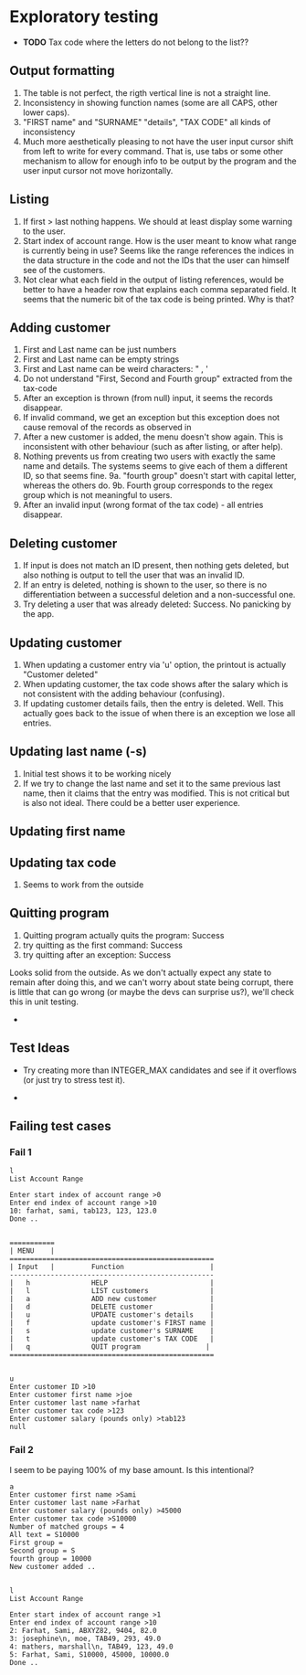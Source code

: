 # Exploratory testing 

* **TODO** Tax code where the letters do not belong to the list??

## Output formatting 

1. The table is not perfect, the rigth vertical line is not a straight line.
2. Inconsistency in showing function names (some are all CAPS, other lower caps). 
3. "FIRST name" and "SURNAME" "details", "TAX CODE" all kinds of inconsistency 
4. Much more aesthetically pleasing to not have the user input cursor shift from left to write for every command. 
	That is, use tabs or some other mechanism to allow for enough info to be output by the program and the user input cursor not move horizontally. 

## Listing 

1. If first > last nothing happens. We should at least display some warning to the user. 
2. Start index of account range. How is the user meant to know what range is currently being in use? Seems like the range references the indices in the data structure in the code and not the IDs that the user can himself see of the customers. 
3. Not clear what each field in the output of listing references, would be better to have a header row that explains each comma separated field. It seems that the numeric bit of the tax code is being printed. Why is that? 


## Adding customer 

1. First and Last name can be just numbers 
2. First and Last name can be empty strings 
3. First and Last name can be weird characters: " , '
4. Do not understand "First, Second and Fourth group" extracted from the tax-code
5. After an exception is thrown (from null) input, it seems the records disappear. 
6. If invalid command, we get an exception but this exception does not cause removal of the records as observed in 
7. After a new customer is added, the menu doesn't show again. This is inconsistent with other behaviour (such as after listing, or after help). 
8. Nothing prevents us from creating two users with exactly the same name and details. The systems seems to give each of them a different ID, so that seems fine. 
9a. "fourth group" doesn't start with capital letter, whereas the others do. 
9b. Fourth group corresponds to the regex group which is not meaningful to users. 
10. After an invalid input (wrong format of the tax code) - all entries disappear.

## Deleting customer 

1. If input is does not match an ID present, then nothing gets deleted, but also nothing is output to tell the user that was an invalid ID. 
2. If an entry is deleted, nothing is shown to the user, so there is no differentiation between a successful deletion and a non-successful one. 
3. Try deleting a user that was already deleted: Success. No panicking by the app. 


## Updating customer 

1. When updating a customer entry via 'u' option, the printout is actually "Customer deleted" 
2. When updating customer, the tax code shows after the salary which is not consistent with the adding behaviour (confusing). 
3. If updating customer details fails, then the entry is deleted. Well. This actually goes back to the issue of when there is an exception we lose all entries. 


## Updating last name (-s) 

1. Initial test shows it to be working nicely 
2. If we try to change the last name and set it to the same previous last name, then it claims that the entry was modified. This is not critical but is also not ideal. There could be a better user experience. 

## Updating first name 

## Updating tax code 

1. Seems to work from the outside 


## Quitting program 

1. Quitting program actually quits the program: Success
2. try quitting as the first command: Success
3. try quitting after an exception: Success

Looks solid from the outside. As we don't actually expect any state to remain after doing this, and we can't worry about state being corrupt, there is little that can go wrong (or maybe the devs can surprise us?), we'll check this in unit testing. 



-
## Test Ideas

* Try creating more than INTEGER_MAX candidates and see if it overflows (or just try to stress test it). 

-
## Failing test cases

### Fail 1 
```
l
List Account Range

Enter start index of account range >0
Enter end index of account range >10
10: farhat, sami, tab123, 123, 123.0
Done ..


===========
| MENU    |
==================================================
| Input   |         Function                     |
--------------------------------------------------
|   h               HELP                         |
|   l               LIST customers               |
|   a               ADD new customer             |
|   d               DELETE customer              |
|   u               UPDATE customer's details    |
|   f               update customer's FIRST name |
|   s               update customer's SURNAME    |
|   t               update customer's TAX CODE   |
|   q               QUIT program                |
==================================================


u
Enter customer ID >10
Enter customer first name >joe
Enter customer last name >farhat
Enter customer tax code >123
Enter customer salary (pounds only) >tab123
null
```

### Fail 2 

I seem to be paying 100% of my base amount. Is this intentional? 

```
a
Enter customer first name >Sami
Enter customer last name >Farhat
Enter customer salary (pounds only) >45000
Enter customer tax code >S10000
Number of matched groups = 4
All text = S10000
First group = 
Second group = S
fourth group = 10000
New customer added ..


l
List Account Range

Enter start index of account range >1
Enter end index of account range >10
2: Farhat, Sami, ABXYZ82, 9404, 82.0
3: josephine\n, moe, TAB49, 293, 49.0
4: mathers, marshall\n, TAB49, 123, 49.0
5: Farhat, Sami, S10000, 45000, 10000.0
Done ..

```